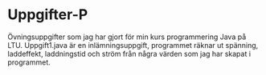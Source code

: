 # Uppgifter-P
Övningsuppgifter som jag har gjort för min kurs programmering Java på LTU. 
Uppgift1.java är en inlämningsuppgift, programmet räknar ut spänning, laddeffekt, laddningstid och ström från några värden som jag har skapat i programmet. 
